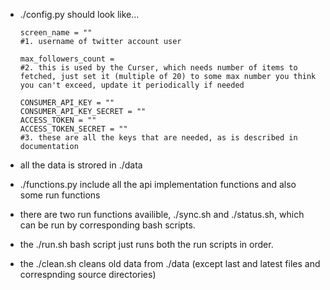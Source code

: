 - ./config.py should look like...
    ```
    screen_name = ""
    #1. username of twitter account user

    max_followers_count = 
    #2. this is used by the Curser, which needs number of items to fetched, just set it (multiple of 20) to some max number you think you can't exceed, update it periodically if needed

    CONSUMER_API_KEY = ""
    CONSUMER_API_KEY_SECRET = ""
    ACCESS_TOKEN = ""
    ACCESS_TOKEN_SECRET = ""
    #3. these are all the keys that are needed, as is described in documentation
    ```

- all the data is strored in ./data

- ./functions.py include all the api implementation functions and also some run functions

- there are two run functions availible, ./sync.sh and ./status.sh, which can be run by corresponding bash scripts.

- the ./run.sh bash script just runs both the run scripts in order.

- the ./clean.sh cleans old data from ./data (except last and latest files and correspnding source directories)